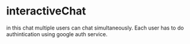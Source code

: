 # interactiveChat
in this chat multiple  users can chat simultaneously. Each user has to do authintication using google auth service.
